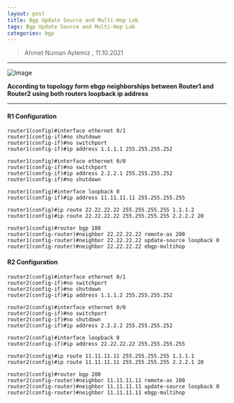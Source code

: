 ```yaml
---
layout: post
title: Bgp Update Source and Multi-Hop Lab
tags: Bgp Update Source and Multi-Hop Lab
categories: bgp
---
```


> Ahmet Numan Aytemiz , 11.10.2021

---

![Image](/img/ebgp_multihop.PNG)

**According to topology form ebgp neighborships between Router1 and Router2 using both routers loopback ip address**

---

#### R1 Configuration

```
router1(config)#interface ethernet 0/1
router1(config-if)#no shutdown
router1(config-if)#no switchport
router1(config-if)#ip address 1.1.1.1 255.255.255.252
``` 

```
router1(config)#interface ethernet 0/0
router1(config-if)#no switchport
router1(config-if)#ip address 2.2.2.1 255.255.255.252
router1(config-if)#no shutdown

```

```
router1(config)#interface loopback 0
router1(config-if)#ip address 11.11.11.11 255.255.255.255
```

```
router1(config)#ip route 22.22.22.22 255.255.255.255 1.1.1.2
router1(config)#ip route 22.22.22.22 255.255.255.255 2.2.2.2 20
```

```
router1(config)#router bgp 100
router1(config-router)#neighbor 22.22.22.22 remote-as 200
router1(config-router)#neighbor 22.22.22.22 update-source loopback 0
router1(config-router)#neighbor 22.22.22.22 ebgp-multihop
```

#### R2 Configuration

```
router2(config)#interface ethernet 0/1
router2(config-if)#no switchport
router2(config-if)#no shutdown
router2(config-if)#ip address 1.1.1.2 255.255.255.252
```

```
router2(config)#interface ethernet 0/0
router2(config-if)#no switchport
router2(config-if)#no shutdown
router2(config-if)#ip address 2.2.2.2 255.255.255.252
```

```
router2(config)#interface loopback 0
router2(config-if)#ip address 22.22.22.22 255.255.255.255
```

```
router2(config)#ip route 11.11.11.11 255.255.255.255 1.1.1.1
router2(config)#ip route 11.11.11.11 255.255.255.255 2.2.2.1 20
```

```
router2(config)#router bgp 200
router2(config-router)#neighbor 11.11.11.11 remote-as 100
router2(config-router)#neighbor 11.11.11.11 update-source loopback 0
router2(config-router)#neighbor 11.11.11.11 ebgp-multihop
```




